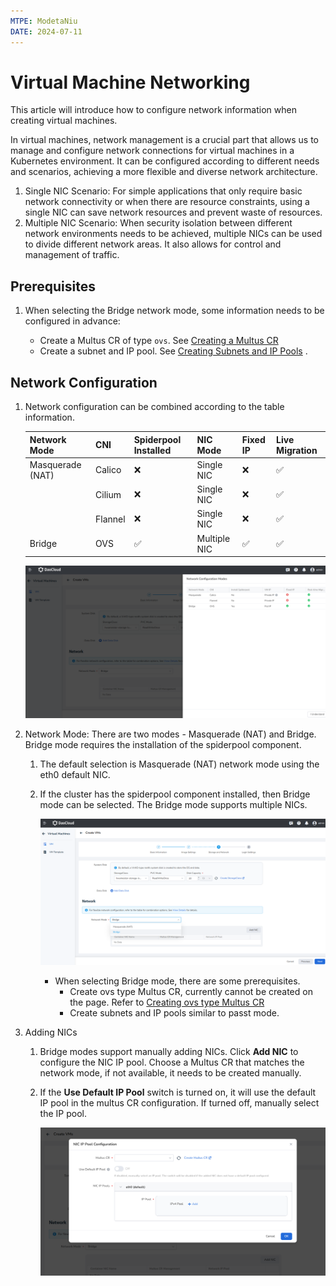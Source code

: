 ```yaml
---
MTPE: ModetaNiu
DATE: 2024-07-11
---
```


# Virtual Machine Networking

This article will introduce how to configure network information when creating virtual machines.

In virtual machines, network management is a crucial part that allows us to manage and configure network connections 
for virtual machines in a Kubernetes environment. It can be configured according to different needs and scenarios, 
achieving a more flexible and diverse network architecture.

1. Single NIC Scenario: For simple applications that only require basic network connectivity or when there are 
   resource constraints, using a single NIC can save network resources and prevent waste of resources.
2. Multiple NIC Scenario: When security isolation between different network environments needs to be achieved, 
   multiple NICs can be used to divide different network areas. It also allows for control and management of traffic.

## Prerequisites

1. When selecting the Bridge network mode, some information needs to be configured in advance:

    - Create a Multus CR of type `ovs`. See [Creating a Multus CR](https://spidernet-io.github.io/spiderpool/v0.9/usage/install/underlay/get-started-ovs/)
    - Create a subnet and IP pool. See [Creating Subnets and IP Pools](../../network/config/ippool/createpool.md)
.
## Network Configuration

1. Network configuration can be combined according to the table information.

    | Network Mode       | CNI     | Spiderpool Installed | NIC Mode    | Fixed IP         | Live Migration |
    | ------------------ | ------- | -------------------- | ----------- | ----------------- | -------------- |
    | Masquerade (NAT)   | Calico  | ❌                   | Single NIC  | ❌               | ✅            |
    |                    | Cilium  | ❌                   | Single NIC  | ❌               | ✅            |
    |                    | Flannel | ❌                   | Single NIC  | ❌               | ✅            |
    | Bridge             | OVS     | ✅                   | Multiple NIC| ✅               | ✅           |
    
    ![Network Config](../images/createvm-net01.png)

2. Network Mode: There are two modes - Masquerade (NAT) and Bridge. Bridge mode requires the installation of 
   the spiderpool component.

    1. The default selection is Masquerade (NAT) network mode using the eth0 default NIC.
      
    2. If the cluster has the spiderpool component installed, then Bridge mode can be selected. The Bridge mode 
       supports multiple NICs.

        ![Network Mode](../images/createvm-net02.png)
        
        - When selecting Bridge mode, there are some prerequisites.
           - Create ovs type Multus CR, currently cannot be created on the page. Refer to [Creating ovs type Multus CR](https://spidernet-io.github.io/spiderpool/v0.9/usage/install/underlay/get-started-ovs-zh_CN/)
           - Create subnets and IP pools similar to passt mode.

3. Adding NICs
   
    1. Bridge modes support manually adding NICs. Click __Add NIC__ to configure the NIC IP pool. Choose a Multus CR 
       that matches the network mode, if not available, it needs to be created manually.
    
    2. If the __Use Default IP Pool__ switch is turned on, it will use the default IP pool in the multus CR 
       configuration. If turned off, manually select the IP pool.
       
        ![Add NIC](../images/createvm-net03.png)
